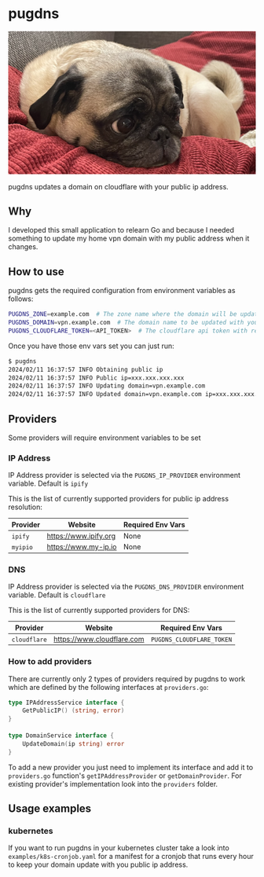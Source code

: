 # pugdns

![Yoda](images/yoda.png)

pugdns updates a domain on cloudflare with your public ip address.

## Why

I developed this small application to relearn Go and because I needed
something to update my home vpn domain with my public address when it
changes.

## How to use

pugdns gets the required configuration from environment variables as follows:

```sh
PUGDNS_ZONE=example.com  # The zone name where the domain will be updated
PUGDNS_DOMAIN=vpn.example.com  # The domain name to be updated with your public ip
PUGDNS_CLOUDFLARE_TOKEN=<API_TOKEN>  # The cloudflare api token with read/write access to the zone
```

Once you have those env vars set you can just run:

```sh
$ pugdns
2024/02/11 16:37:57 INFO Obtaining public ip
2024/02/11 16:37:57 INFO Public ip=xxx.xxx.xxx.xxx
2024/02/11 16:37:57 INFO Updating domain=vpn.example.com
2024/02/11 16:37:57 INFO Updated domain=vpn.example.com ip=xxx.xxx.xxx.xxx
```

## Providers

Some providers will require environment variables to be set

### IP Address

IP Address provider is selected via the `PUGDNS_IP_PROVIDER` environment variable. Default is `ipify`

This is the list of currently supported providers for public ip address resolution:

| Provider | Website | Required Env Vars |
| - | - | - |
| `ipify` | https://www.ipify.org | None |
| `myipio` | https://www.my-ip.io | None |

### DNS

IP Address provider is selected via the `PUGDNS_DNS_PROVIDER` environment variable. Default is `cloudflare`

This is the list of currently supported providers for DNS:

| Provider | Website | Required Env Vars |
| - | - | - |
| `cloudflare` | https://www.cloudflare.com | `PUGDNS_CLOUDFLARE_TOKEN` |

### How to add providers

There are currently only 2 types of providers required by pugdns to work which are defined by the following interfaces at `providers.go`:

```go
type IPAddressService interface {
	GetPublicIP() (string, error)
}

type DomainService interface {
	UpdateDomain(ip string) error
}
```

To add a new provider you just need to implement its interface and add it to `providers.go` function's `getIPAddressProvider` or `getDomainProvider`. For existing provider's implementation look into the `providers` folder.

## Usage examples
### kubernetes

If you want to run pugdns in your kubernetes cluster take a look into `examples/k8s-cronjob.yaml` for a manifest for a cronjob that runs every hour to keep your domain update with you public ip address.
